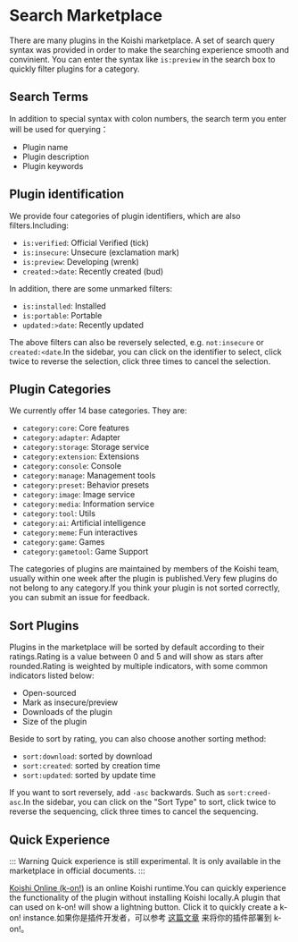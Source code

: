 # Search Marketplace

There are many plugins in the Koishi marketplace. A set of search query syntax was provided in order to make the searching experience smooth and convinient. You can enter the syntax like `is:preview` in the search box to quickly filter plugins for a category.

## Search Terms

In addition to special syntax with colon numbers, the search term you enter will be used for querying：

- Plugin name
- Plugin description
- Plugin keywords

## Plugin identification

We provide four categories of plugin identifiers, which are also filters.Including:

- `is:verified`: Official Verified (tick)
- `is:insecure`: Unsecure (exclamation mark)
- `is:preview`: Developing (wrenk)
- `created:>date`: Recently created (bud)

In addition, there are some unmarked filters:

- `is:installed`: Installed
- `is:portable`: Portable
- `updated:>date`: Recently updated

The above filters can also be reversely selected, e.g. `not:insecure` or `created:<date`.In the sidebar, you can click on the identifier to select, click twice to reverse the selection, click three times to cancel the selection.

## Plugin Categories

We currently offer 14 base categories. They are:

- `category:core`: Core features
- `category:adapter`: Adapter
- `category:storage`: Storage service
- `category:extension`: Extensions
- `category:console`: Console
- `category:manage`: Management tools
- `category:preset`: Behavior presets
- `category:image`: Image service
- `category:media`: Information service
- `category:tool`: Utils
- `category:ai`: Artificial intelligence
- `category:meme`: Fun interactives
- `category:game`: Games
- `category:gametool`: Game Support

The categories of plugins are maintained by members of the Koishi team, usually within one week after the plugin is published.Very few plugins do not belong to any category.If you think your plugin is not sorted correctly, you can submit an issue for feedback.

## Sort Plugins

Plugins in the marketplace will be sorted by default according to their ratings.Rating is a value between 0 and 5 and will show as stars after rounded.Rating is weighted by multiple indicators, with some common indicators listed below:

- Open-sourced
- Mark as insecure/preview
- Downloads of the plugin
- Size of the plugin

Beside to sort by rating, you can also choose another sorting method:

- `sort:download`: sorted by download
- `sort:created`: sorted by creation time
- `sort:updated`: sorted by update time

If you want to sort reversely, add `-asc` backwards. Such as `sort:creed-asc`.In the sidebar, you can click on the "Sort Type" to sort, click twice to reverse the sequencing, click three times to cancel the sequencing.

## Quick Experience

::: Warning
Quick experience is still experimental. It is only available in the marketplace in official documents.
:::

[Koishi Online (k-on!)](https://koishi.online) is an online Koishi runtime.You can quickly experience the functionality of the plugin without installing Koishi locally.A plugin that can used on k-on! will show a lightning button. Click it to quickly create a k-on! instance.如果你是插件开发者，可以参考 [这篇文章](../../cookbook/practice/online.md) 来将你的插件部署到 k-on!。
